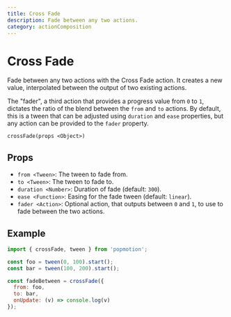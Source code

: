 ```yaml
---
title: Cross Fade
description: Fade between any two actions.
category: actionComposition
---
```


# Cross Fade

Fade between any two actions with the Cross Fade action. It creates a new value, interpolated between the output of two existing actions.

The "fader", a third action that provides a progress value from `0` to `1`, dictates the ratio of the blend between the `from` and `to` actions. By default, this is a tween that can be adjusted using `duration` and `ease` properties, but any action can be provided to the `fader` property.

`crossFade(props <Object>)`

## Props

- `from <Tween>`: The tween to fade from.
- `to <Tween>`: The tween to fade to.
- `duration <Number>`: Duration of fade (default: `300`).
- `ease <Function>`: Easing for the fade tween (default: `linear`).
- `fader <Action>`: Optional action, that outputs between `0` and `1`, to use to fade between the two actions.

## Example

```javascript
import { crossFade, tween } from 'popmotion';

const foo = tween(0, 100).start();
const bar = tween(100, 200).start();

const fadeBetween = crossFade({
  from: foo,
  to: bar,
  onUpdate: (v) => console.log(v)
});
```
